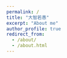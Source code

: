 ```yaml
---
permalink: /
title: "大智若愚"
excerpt: "About me"
author_profile: true
redirect_from: 
  - /about/
  - /about.html
---
```


